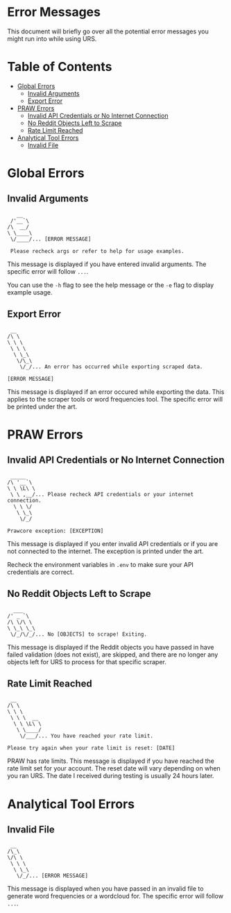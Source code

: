 # Error Messages

This document will briefly go over all the potential error messages you might run into while using URS.

# Table of Contents

* [Global Errors](#global-errors)
    + [Invalid Arguments](#invalid-arguments)
    + [Export Error](#export-error)
* [PRAW Errors](#praw-errors)
    + [Invalid API Credentials or No Internet Connection](#invalid-api-credentials-or-no-internet-connection)
    + [No Reddit Objects Left to Scrape](#no-reddit-objects-left-to-scrape)
    + [Rate Limit Reached](#rate-limit-reached)
* [Analytical Tool Errors](#analytical-tool-errors)
    + [Invalid File](#invalid-file)

# Global Errors

## Invalid Arguments

       __   
     /'__`\ 
    /\  __/ 
    \ \____\
     \/____/... [ERROR MESSAGE]
     
     Please recheck args or refer to help for usage examples.

This message is displayed if you have entered invalid arguments. The specific error will follow `...`. 

You can use the `-h` flag to see the help message or the `-e` flag to display example usage.

## Export Error

     __     
    /\ \    
    \ \ \   
     \ \ \  
      \ \_\ 
       \/\_\
        \/_/... An error has occurred while exporting scraped data.
        
    [ERROR MESSAGE]

This message is displayed if an error occured while exporting the data. This applies to the scraper tools or word frequencies tool. The specific error will be printed under the art.

# PRAW Errors

## Invalid API Credentials or No Internet Connection

     _____   
    /\ '__`\ 
    \ \ \L\ \
     \ \ ,__/... Please recheck API credentials or your internet connection.
      \ \ \/ 
       \ \_\ 
        \/_/

    Prawcore exception: [EXCEPTION]

This message is displayed if you enter invalid API credentials or if you are not connected to the internet. The exception is printed under the art.

Recheck the environment variables in `.env` to make sure your API credentials are correct.

## No Reddit Objects Left to Scrape

      ___    
    /' _ `\  
    /\ \/\ \ 
    \ \_\ \_\
     \/_/\/_/... No [OBJECTS] to scrape! Exiting.

This message is displayed if the Reddit objects you have passed in have failed validation (does not exist), are skipped, and there are no longer any objects left for URS to process for that specific scraper.

## Rate Limit Reached

     __        
    /\ \       
    \ \ \      
     \ \ \  __ 
      \ \ \L\ \
       \ \____/
        \/___/... You have reached your rate limit.

    Please try again when your rate limit is reset: [DATE]

PRAW has rate limits. This message is displayed if you have reached the rate limit set for your account. The reset date will vary depending on when you ran URS. The date I received during testing is usually 24 hours later.

# Analytical Tool Errors

## Invalid File

     __    
    /\_\   
    \/\ \  
     \ \ \ 
      \ \_\
       \/_/... [ERROR MESSAGE]

This message is displayed when you have passed in an invalid file to generate word frequencies or a wordcloud for. The specific error will follow `...`.
